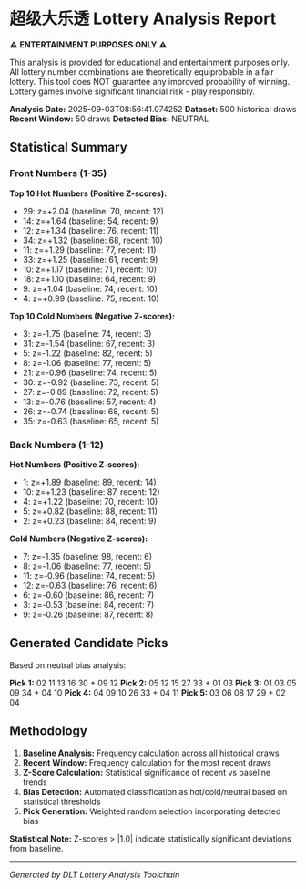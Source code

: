 # 超级大乐透 Lottery Analysis Report

**⚠️ ENTERTAINMENT PURPOSES ONLY ⚠️**

This analysis is provided for educational and entertainment purposes only.
All lottery number combinations are theoretically equiprobable in a fair lottery.
This tool does NOT guarantee any improved probability of winning.
Lottery games involve significant financial risk - play responsibly.

**Analysis Date:** 2025-09-03T08:56:41.074252
**Dataset:** 500 historical draws
**Recent Window:** 50 draws
**Detected Bias:** NEUTRAL

## Statistical Summary

### Front Numbers (1-35)
**Top 10 Hot Numbers (Positive Z-scores):**
- 29: z=+2.04 (baseline: 70, recent: 12)
- 14: z=+1.64 (baseline: 54, recent: 9)
- 12: z=+1.34 (baseline: 76, recent: 11)
- 34: z=+1.32 (baseline: 68, recent: 10)
- 11: z=+1.29 (baseline: 77, recent: 11)
- 33: z=+1.25 (baseline: 61, recent: 9)
- 10: z=+1.17 (baseline: 71, recent: 10)
- 18: z=+1.10 (baseline: 64, recent: 9)
-  9: z=+1.04 (baseline: 74, recent: 10)
-  4: z=+0.99 (baseline: 75, recent: 10)

**Top 10 Cold Numbers (Negative Z-scores):**
-  3: z=-1.75 (baseline: 74, recent: 3)
- 31: z=-1.54 (baseline: 67, recent: 3)
-  5: z=-1.22 (baseline: 82, recent: 5)
-  8: z=-1.06 (baseline: 77, recent: 5)
- 21: z=-0.96 (baseline: 74, recent: 5)
- 30: z=-0.92 (baseline: 73, recent: 5)
- 27: z=-0.89 (baseline: 72, recent: 5)
- 13: z=-0.76 (baseline: 57, recent: 4)
- 26: z=-0.74 (baseline: 68, recent: 5)
- 35: z=-0.63 (baseline: 65, recent: 5)

### Back Numbers (1-12)
**Hot Numbers (Positive Z-scores):**
-  1: z=+1.89 (baseline: 89, recent: 14)
- 10: z=+1.23 (baseline: 87, recent: 12)
-  4: z=+1.22 (baseline: 70, recent: 10)
-  5: z=+0.82 (baseline: 88, recent: 11)
-  2: z=+0.23 (baseline: 84, recent: 9)

**Cold Numbers (Negative Z-scores):**
-  7: z=-1.35 (baseline: 98, recent: 6)
-  8: z=-1.06 (baseline: 77, recent: 5)
- 11: z=-0.96 (baseline: 74, recent: 5)
- 12: z=-0.63 (baseline: 76, recent: 6)
-  6: z=-0.60 (baseline: 86, recent: 7)
-  3: z=-0.53 (baseline: 84, recent: 7)
-  9: z=-0.26 (baseline: 87, recent: 8)

## Generated Candidate Picks

Based on neutral bias analysis:

**Pick 1:** 02 11 13 16 30 + 09 12
**Pick 2:** 05 12 15 27 33 + 01 03
**Pick 3:** 01 03 05 09 34 + 04 10
**Pick 4:** 04 09 10 26 33 + 04 11
**Pick 5:** 03 06 08 17 29 + 02 04

## Methodology

1. **Baseline Analysis:** Frequency calculation across all historical draws
2. **Recent Window:** Frequency calculation for the most recent draws
3. **Z-Score Calculation:** Statistical significance of recent vs baseline trends
4. **Bias Detection:** Automated classification as hot/cold/neutral based on statistical thresholds
5. **Pick Generation:** Weighted random selection incorporating detected bias

**Statistical Note:** Z-scores > |1.0| indicate statistically significant deviations from baseline.

---
*Generated by DLT Lottery Analysis Toolchain*